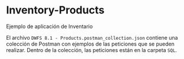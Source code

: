 # Inventory-Products
Ejemplo de aplicación de Inventario

El archivo `DWFS 8.1 - Products.postman_collection.json` contiene una colección de Postman con ejemplos de las peticiones que se pueden realizar. Dentro de la colección, las peticiones están en la carpeta `SQL`.